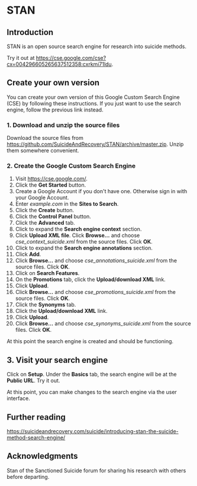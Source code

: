 # STAN

## Introduction

STAN is an open source search engine for research into suicide methods.

Try it out at https://cse.google.com/cse?cx=004296605265637512358:cxrkmi71ldu.

## Create your own version

You can create your own version of this Google Custom Search Engine (CSE)
by following these instructions. If you just want to use the search engine, follow the previous link instead.

### 1. Download and unzip the source files

Download the source files from
https://github.com/SuicideAndRecovery/STAN/archive/master.zip.
Unzip them somewhere convenient.

### 2. Create the Google Custom Search Engine

1. Visit https://cse.google.com/.
2. Click the **Get Started** button.
3. Create a Google Account if you don't have one. Otherwise sign in with
 your Google Account.
4. Enter *example.com* in the **Sites to Search**.
5. Click the **Create** button.
6. Click the **Control Panel** button.
7. Click the **Advanced** tab.
8. Click to expand the **Search engine context** section.
9. Click **Upload XML file**. Click **Browse&hellip;** and choose
 *cse_context_suicide.xml* from the source files. Click **OK**.
10. Click to expand the **Search engine annotations** section.
11. Click **Add**.
12. Click **Browse&hellip;** and choose *cse_annotations_suicide.xml* from
 the source files. Click **OK**.
13. Click on **Search Features**.
14. On the **Promotions** tab, click the **Upload/download XML** link.
15. Click **Upload**.
16. Click **Browse&hellip;** and choose *cse_promotions_suicide.xml* from
 the source files. Click **OK**.
17. Click the **Synonyms** tab.
18. Click the **Upload/download XML** link.
19. Click **Upload**.
16. Click **Browse&hellip;** and choose *cse_synonyms_suicide.xml* from
 the source files. Click **OK**.

At this point the search engine is created and should be functioning.

## 3. Visit your search engine

Click on **Setup**. Under the **Basics** tab, the search engine will be at
 the **Public URL**. Try it out.

At this point, you can make changes to the search engine via the user
 interface.

## Further reading

https://suicideandrecovery.com/suicide/introducing-stan-the-suicide-method-search-engine/

## Acknowledgments

Stan of the Sanctioned Suicide forum for sharing his research with others before departing.
